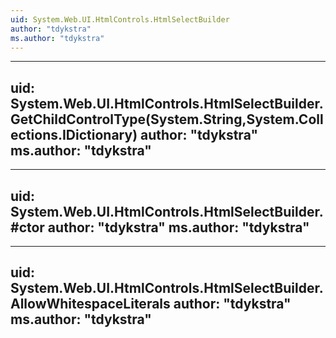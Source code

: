 ```yaml
---
uid: System.Web.UI.HtmlControls.HtmlSelectBuilder
author: "tdykstra"
ms.author: "tdykstra"
---
```


---
uid: System.Web.UI.HtmlControls.HtmlSelectBuilder.GetChildControlType(System.String,System.Collections.IDictionary)
author: "tdykstra"
ms.author: "tdykstra"
---

---
uid: System.Web.UI.HtmlControls.HtmlSelectBuilder.#ctor
author: "tdykstra"
ms.author: "tdykstra"
---

---
uid: System.Web.UI.HtmlControls.HtmlSelectBuilder.AllowWhitespaceLiterals
author: "tdykstra"
ms.author: "tdykstra"
---
